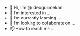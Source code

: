 - 👋 Hi, I’m @jideogunmekan
- 👀 I’m interested in ...
- 🌱 I’m currently learning ...
- 💞️ I’m looking to collaborate on ...
- 📫 How to reach me ...

<!---
jideogunmekan/jideogunmekan is a ✨ special ✨ repository because its `README.md` (this file) appears on your GitHub profile.
You can click the Preview link to take a look at your changes.
--->
